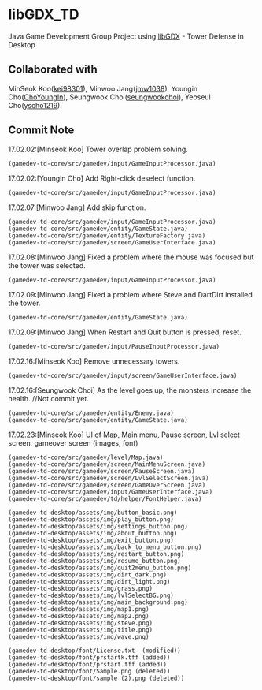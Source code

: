 # libGDX_TD
Java Game Development Group Project using [libGDX] - Tower Defense in Desktop


[libGDX]: https://libgdx.badlogicgames.com/

## Collaborated with
 MinSeok Koo([kei98301]), Minwoo Jang([jmw1038]), Youngin Cho([ChoYoungIn]), Seungwook Choi([seungwookchoi]), 
 Yeoseul Cho([yscho1219]).

[kei98301]: https://github.com/kei98301
[jmw1038]: https://github.com/jmw1038
[ChoYoungIn]: https://github.com/ChoYoungIn
[seungwookchoi]: https://github.com/seungwookchoi
[yscho1219]: https://github.com/yscho1219
## Commit Note
17.02.02:[Minseok Koo] Tower overlap problem solving. 

	(gamedev-td-core/src/gamedev/input/GameInputProcessor.java)

17.02.02:[Youngin Cho] Add Right-click deselect function. 

	(gamedev-td-core/src/gamedev/input/GameInputProcessor.java)

17.02.07:[Minwoo Jang] Add skip function. 

	(gamedev-td-core/src/gamedev/input/GameInputProcessor.java)
	(gamedev-td-core/src/gamedev/entity/GameState.java)
	(gamedev-td-core/src/gamedev/entity/TextureFactory.java)
	(gamedev-td-core/src/gamedev/screen/GameUserInterface.java)

17.02.08:[Minwoo Jang] Fixed a problem where the mouse was focused but the tower was selected. 

	(gamedev-td-core/src/gamedev/input/GameInputProcessor.java)

17.02.09:[Minwoo Jang] Fixed a problem where Steve and DartDirt installed the tower. 

	(gamedev-td-core/src/gamedev/entity/GameState.java)

17.02.09:[Minwoo Jang] When Restart and Quit button is pressed, reset.

	(gamedev-td-core/src/gamedev/input/PauseInputProcessor.java)
	
17.02.16:[Minseok Koo] Remove unnecessary towers.

	(gamedev-td-core/src/gamedev/input/screen/GameUserInterface.java)
	
17.02.16:[Seungwook Choi] As the level goes up, the monsters increase the health. //Not commit yet.

	(gamedev-td-core/src/gamedev/entity/Enemy.java)
	(gamedev-td-core/src/gamedev/entity/GameState.java)

17.02.23:[Minseok Koo] UI of Map, Main menu, Pause screen, Lvl select screen, gameover screen (images, font)

	(gamedev-td-core/src/gamedev/level/Map.java)
	(gamedev-td-core/src/gamedev/screen/MainMenuScreen.java)
	(gamedev-td-core/src/gamedev/screen/PauseScreen.java)
	(gamedev-td-core/src/gamedev/screen/LvlSelectScreen.java)
	(gamedev-td-core/src/gamedev/screen/GameOverScreen.java)
	(gamedev-td-core/src/gamedev/input/GameUserInterface.java)
	(gamedev-td-core/src/gamedev/td/helper/FontHelper.java)

	(gamedev-td-desktop/assets/img/button_basic.png)
	(gamedev-td-desktop/assets/img/play_button.png)
	(gamedev-td-desktop/assets/img/settings_button.png)
	(gamedev-td-desktop/assets/img/about_button.png)
	(gamedev-td-desktop/assets/img/exit_button.png)
	(gamedev-td-desktop/assets/img/back_to_menu_button.png)
	(gamedev-td-desktop/assets/img/restart_button.png)
	(gamedev-td-desktop/assets/img/resume_button.png)
	(gamedev-td-desktop/assets/img/quit2menu_button.png)
	(gamedev-td-desktop/assets/img/dirt_dark.png)
	(gamedev-td-desktop/assets/img/dirt_light.png)
	(gamedev-td-desktop/assets/img/grass.png)
	(gamedev-td-desktop/assets/img/lvlSelectBG.png)
	(gamedev-td-desktop/assets/img/main_background.png)
	(gamedev-td-desktop/assets/img/map1.png)
	(gamedev-td-desktop/assets/img/map2.png)
	(gamedev-td-desktop/assets/img/steve.png)
	(gamedev-td-desktop/assets/img/title.png)
	(gamedev-td-desktop/assets/img/wave.png)

	(gamedev-td-desktop/font/License.txt  (modified))
	(gamedev-td-desktop/font/prstartk.tff (added))
	(gamedev-td-desktop/font/prstart.tff (added))
	(gamedev-td-desktop/font/Sample.png (deleted))
	(gamedev-td-desktop/font/sample (2).png (deleted))
